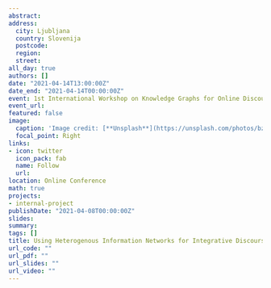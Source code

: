 ```yaml
---
abstract: 
address:
  city: Ljubljana
  country: Slovenija
  postcode: 
  region: 
  street: 
all_day: true
authors: []
date: "2021-04-14T13:00:00Z"
date_end: "2021-04-14T00:00:00Z"
event: 1st International Workshop on Knowledge Graphs for Online Discourse Analysis | Collocated with The Web Conference 2021
event_url: 
featured: false
image:
  caption: 'Image credit: [**Unsplash**](https://unsplash.com/photos/bzdhc5b3Bxs)'
  focal_point: Right
links:
- icon: twitter
  icon_pack: fab
  name: Follow
  url: 
location: Online Conference 
math: true
projects:
- internal-project
publishDate: "2021-04-08T00:00:00Z"
slides:
summary: 
tags: []
title: Using Heterogenous Information Networks for Integrative Discourse Mapping
url_code: ""
url_pdf: ""
url_slides: ""
url_video: ""
---
```


